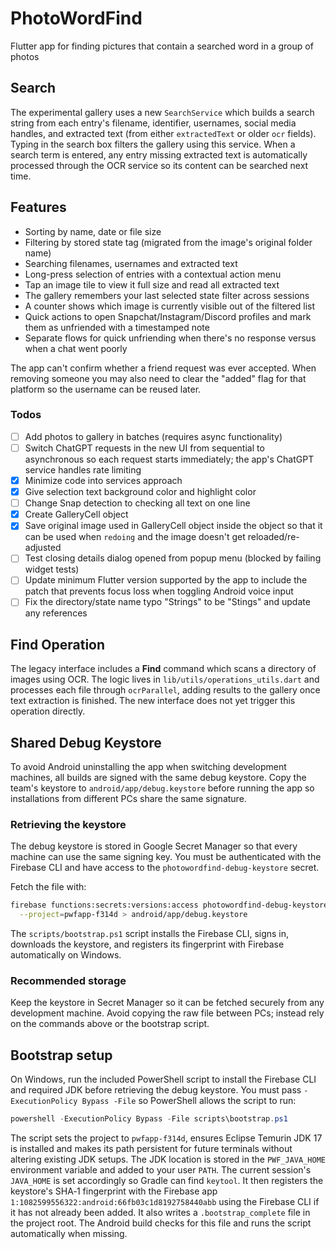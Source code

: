 # PhotoWordFind
Flutter app for finding pictures that contain a searched word in a group of photos

## Search
The experimental gallery uses a new `SearchService` which builds a search string from each entry's filename, identifier, usernames, social media handles, and extracted text (from either `extractedText` or older `ocr` fields). Typing in the search box filters the gallery using this service. When a search term is entered, any entry missing extracted text is automatically processed through the OCR service so its content can be searched next time.

## Features
- Sorting by name, date or file size
- Filtering by stored state tag (migrated from the image's original folder name)
- Searching filenames, usernames and extracted text
- Long-press selection of entries with a contextual action menu
- Tap an image tile to view it full size and read all extracted text
- The gallery remembers your last selected state filter across sessions
- A counter shows which image is currently visible out of the filtered list
- Quick actions to open Snapchat/Instagram/Discord profiles and mark them as unfriended with a timestamped note
- Separate flows for quick unfriending when there's no response versus when a chat went poorly

The app can't confirm whether a friend request was ever accepted. When removing someone you may also need to clear the "added" flag for that platform so the username can be reused later.

### Todos
- [ ] Add photos to gallery in batches (requires async functionality)
- [ ] Switch ChatGPT requests in the new UI from sequential to asynchronous so each request starts immediately; the app's ChatGPT service handles rate limiting
- [x] Minimize code into services approach
- [x] Give selection text background color and highlight color
- [ ] Change Snap detection to checking all text on one line
- [x] Create GalleryCell object
- [x] Save original image used in GalleryCell object inside the object so that it can be used when `redoing` and the image doesn't get reloaded/re-adjusted
- [ ] Test closing details dialog opened from popup menu (blocked by failing widget tests)
- [ ] Update minimum Flutter version supported by the app to include the patch that prevents focus loss when toggling Android voice input
- [ ] Fix the directory/state name typo "Strings" to be "Stings" and update any references

## Find Operation
The legacy interface includes a **Find** command which scans a directory of images using OCR. The logic lives in `lib/utils/operations_utils.dart` and processes each file through `ocrParallel`, adding results to the gallery once text extraction is finished. The new interface does not yet trigger this operation directly.

## Shared Debug Keystore
To avoid Android uninstalling the app when switching development machines, all builds are signed with the same debug keystore. Copy the team's keystore to `android/app/debug.keystore` before running the app so installations from different PCs share the same signature.

### Retrieving the keystore
The debug keystore is stored in Google Secret Manager so that every machine can
use the same signing key. You must be authenticated with the Firebase CLI and
have access to the `photowordfind-debug-keystore` secret.

Fetch the file with:
```bash
firebase functions:secrets:versions:access photowordfind-debug-keystore \
  --project=pwfapp-f314d > android/app/debug.keystore
```

The `scripts/bootstrap.ps1` script installs the Firebase CLI, signs in,
downloads the keystore, and registers its fingerprint with Firebase
automatically on Windows.

### Recommended storage
Keep the keystore in Secret Manager so it can be fetched securely from any
development machine. Avoid copying the raw file between PCs; instead rely on the
commands above or the bootstrap script.

## Bootstrap setup
On Windows, run the included PowerShell script to install the Firebase CLI and
required JDK before retrieving the debug keystore. You must pass
`-ExecutionPolicy Bypass -File` so PowerShell allows the script to run:

```powershell
powershell -ExecutionPolicy Bypass -File scripts\bootstrap.ps1
```

The script sets the project to `pwfapp-f314d`, ensures Eclipse Temurin JDK 17 is
installed and makes its path persistent for future terminals without altering
existing JDK setups. The JDK location is stored in the `PWF_JAVA_HOME`
environment variable and added to your user `PATH`. The current session's
`JAVA_HOME` is set accordingly so Gradle can find `keytool`. It then registers the keystore's SHA‑1
fingerprint with the Firebase app
`1:1082599556322:android:66fb03c1d8192758440abb` using the Firebase CLI if it has
not already been added. It also writes a `.bootstrap_complete` file in the project root. The
Android build checks for this file and runs the script automatically when
missing.
